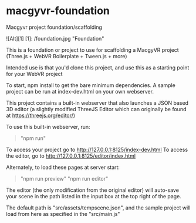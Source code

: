 # macgyvr-foundation
Macgyvr project foundation/scaffolding

![Alt][1]
[1]: /foundation.jpg "Foundation"

This is a foundation or project to use for scaffolding a MacgyVR project (Three.js + WebVR Boilerplate + Tween.js + more)

Intended use is that you'd clone this project, and use this as a starting point for your WebVR project

To start, npm install to get the bare minimum dependencies. A sample project can be run at index-dev.html on your own webserver.

This project contains a built-in webserver that also launches a JSON based 3D editor (a slightly modified ThreeJS Editor which can originally be found at https://threejs.org/editor/)

To use this built-in webserver, run:
> "npm run"

To access your project go to http://127.0.0.1:8125/index-dev.html
To access the editor, go to http://127.0.0.1:8125/editor/index.html

Alternately, to load these pages at server start:

> "npm run preview"
> "npm run editor"

The editor (the only modification from the original editor) will auto-save your scene in the path listed in the input box at the top right of the page.

The default path is "src/assets/tempscene.json", and the sample project will load from here as specified in the "src/main.js"
